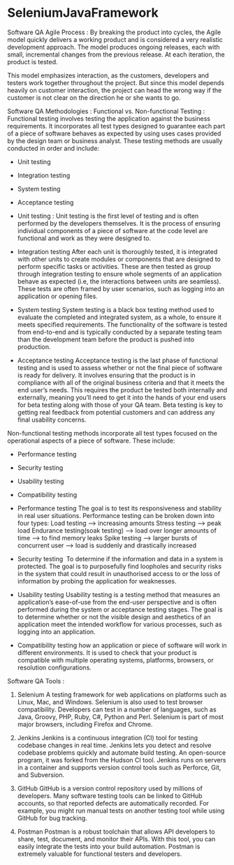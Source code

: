 # SeleniumJavaFramework

Software QA Agile Process : 
By breaking the product into cycles, the Agile model quickly delivers a working product and is considered a very realistic development approach. 
The model produces ongoing releases, each with small, incremental changes from the previous release. 
At each iteration, the product is tested.

This model emphasizes interaction, as the customers, developers and testers work together throughout the project. 
But since this model depends heavily on customer interaction, the project can head the wrong way if the customer is not clear on the direction he or she wants to go.



Software QA Methodologies : 
Functional vs. Non-functional Testing : 
Functional testing involves testing the application against the business requirements.
It incorporates all test types designed to guarantee each part of a piece of software behaves as expected by using uses cases provided by the design team or business analyst.
These testing methods are usually conducted in order and include: 
* Unit testing
* Integration testing
* System testing
* Acceptance testing


* Unit testing : 
Unit testing is the first level of testing and is often performed by the developers themselves. 
It is the process of ensuring individual components of a piece of software at the code level are functional and work as they were designed to.

* Integration testing
After each unit is thoroughly tested, it is integrated with other units to create modules or components that are designed to perform specific tasks or activities. 
These are then tested as group through integration testing to ensure whole segments of an application behave as expected (i.e, the interactions between units are seamless). 
These tests are often framed by user scenarios, such as logging into an application or opening files. 

* System testing
System testing is a black box testing method used to evaluate the completed and integrated system, as a whole, to ensure it meets specified requirements. 
The functionality of the software is tested from end-to-end and is typically conducted by a separate testing team than the development team before the product is pushed into production.

* Acceptance testing
Acceptance testing is the last phase of functional testing and is used to assess whether or not the final piece of software is ready for delivery. 
It involves ensuring that the product is in compliance with all of the original business criteria and that it meets the end user’s needs. 
This requires the product be tested both internally and externally, meaning you’ll need to get it into the hands of your end users for beta testing along with those of your QA team. 
Beta testing is key to getting real feedback from potential customers and can address any final usability concerns.


Non-functional testing methods incorporate all test types focused on the operational aspects of a piece of software. 
These include: 
* Performance testing
* Security testing
* Usability testing
* Compatibility testing


* Performance testing
The goal is to test its responsiveness and stability in real user situations. Performance testing can be broken down into four types: 
Load testing —> increasing amounts
Stress testing —> peak load
Endurance testing(soak testing) —> load over longer amounts of time —> to find memory leaks
Spike testing —> larger bursts of concurrent user —> load is suddenly and drastically increased

* Security testing
 To determine if the information and data in a system is protected.
The goal is to purposefully find loopholes and security risks in the system that could result in unauthorised access to or the loss of information by probing the application for weaknesses.

* Usability testing
Usability testing is a testing method that measures an application’s ease-of-use from the end-user perspective and is often performed during the system or acceptance testing stages.
The goal is to determine whether or not the visible design and aesthetics of an application meet the intended workflow for various processes, such as logging into an application.

* Compatibility testing
how an application or piece of software will work in different environments.
It is used to check that your product is compatible with multiple operating systems, platforms, browsers, or resolution configurations.



Software QA Tools : 
1. Selenium
A testing framework for web applications on platforms such as Linux, Mac, and Windows.
Selenium is also used to test browser compatibility. 
Developers can test in a number of languages, such as Java, Groovy, PHP, Ruby, C#, Python and Perl. Selenium is part of most major browsers, including Firefox and Chrome.

2. Jenkins
Jenkins is a continuous integration (CI) tool for testing codebase changes in real time. 
Jenkins lets you detect and resolve codebase problems quickly and automate build testing. 
An open-source program, it was forked from the Hudson CI tool. 
Jenkins runs on servers in a container and supports version control tools such as Perforce, Git, and Subversion.

3. GitHub
GitHub is a version control repository used by millions of developers. 
Many software testing tools can be linked to GitHub accounts, so that reported defects are automatically recorded. 
For example, you might run manual tests on another testing tool while using GitHub for bug tracking.

4. Postman
Postman is a robust toolchain that allows API developers to share, test, document, and monitor their APIs. 
With this tool, you can easily integrate the tests into your build automation. 
Postman is extremely valuable for functional testers and developers.



